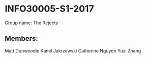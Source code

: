 # INFO30005-S1-2017

Group name: The Rejects

## Members:
Matt Dunwoodie
Kamil Jakrzewski
Catherine Nguyen
Yusi Zhang
